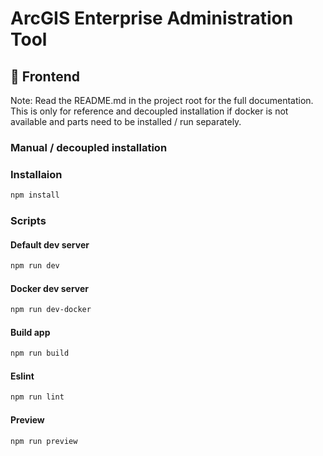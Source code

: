 # ArcGIS Enterprise Administration Tool

## 📱 Frontend

Note: Read the README.md in the project root for the full documentation. This is only for reference and decoupled
installation if docker is not available and parts need to be installed / run separately.

### Manual / decoupled installation

### Installaion

```sh
npm install
```

### Scripts

#### Default dev server

```sh
npm run dev 
```

#### Docker dev server

```sh  
npm run dev-docker 
  ```

#### Build app

```sh
npm run build 
  ```

#### Eslint

```sh  
npm run lint 
  ```

#### Preview

```sh  
npm run preview 
  ```
